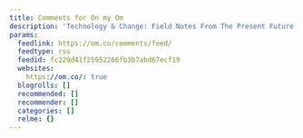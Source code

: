 ```yaml
---
title: Comments for On my Om
description: 'Technology & Change: Field Notes From The Present Future'
params:
  feedlink: https://om.co/comments/feed/
  feedtype: rss
  feedid: fc229d41f25952266fb3b7abd67ecf19
  websites:
    https://om.co/: true
  blogrolls: []
  recommended: []
  recommender: []
  categories: []
  relme: {}
---
```

